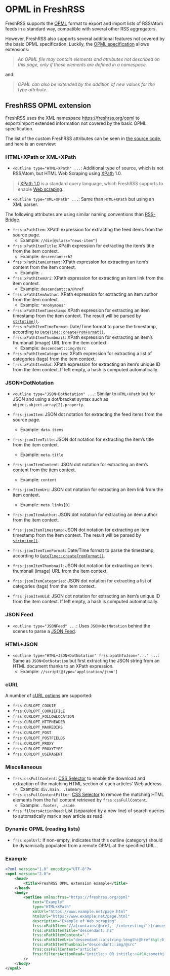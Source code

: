 # OPML in FreshRSS

FreshRSS supports the [OPML](https://en.wikipedia.org/wiki/OPML) format to export and import lists of RSS/Atom feeds in a standard way, compatible with several other RSS aggregators.

However, FreshRSS also supports several additional features not covered by the basic OPML specification.
Luckily, the [OPML specification](http://opml.org/spec2.opml) allows extensions:

> *An OPML file may contain elements and attributes not described on this page, only if those elements are defined in a namespace.*

and:

> *OPML can also be extended by the addition of new values for the type attribute.*

## FreshRSS OPML extension

FreshRSS uses the XML namespace <https://freshrss.org/opml> to export/import extended information not covered by the basic OPML specification.

The list of the custom FreshRSS attributes can be seen in [the source code](https://github.com/FreshRSS/FreshRSS/blob/edge/app/views/helpers/export/opml.phtml), and here is an overview:

### HTML+XPath or XML+XPath

* `<outline type="HTML+XPath" ...`: Additional type of source, which is not RSS/Atom, but HTML Web Scraping using [XPath](https://www.w3.org/TR/xpath-10/) 1.0.

> ℹ️ [XPath 1.0](https://en.wikipedia.org/wiki/XPath) is a standard query language, which FreshRSS supports to enable [Web scraping](https://en.wikipedia.org/wiki/Web_scraping).

* `<outline type="XML+XPath" ...`: Same than `HTML+XPath` but using an XML parser.

The following attributes are using similar naming conventions than [RSS-Bridge](https://rss-bridge.github.io/rss-bridge/Bridge_API/XPathAbstract.html).

* `frss:xPathItem`: XPath expression for extracting the feed items from the source page.
	* Example: `//div[@class="news-item"]`
* `frss:xPathItemTitle`: XPath expression for extracting the item’s title from the item context.
	* Example: `descendant::h2`
* `frss:xPathItemContent`: XPath expression for extracting an item’s content from the item context.
	* Example: `.`
* `frss:xPathItemUri`: XPath expression for extracting an item link from the item context.
	* Example: `descendant::a/@href`
* `frss:xPathItemAuthor`: XPath expression for extracting an item author from the item context.
	* Example: `"Anonymous"`
* `frss:xPathItemTimestamp`: XPath expression for extracting an item timestamp from the item context. The result will be parsed by [`strtotime()`](https://php.net/strtotime).
* `frss:xPathItemTimeFormat`: Date/Time format to parse the timestamp, according to [`DateTime::createFromFormat()`](https://php.net/datetime.createfromformat).
* `frss:xPathItemThumbnail`: XPath expression for extracting an item’s thumbnail (image) URL from the item context.
	* Example: `descendant::img/@src`
* `frss:xPathItemCategories`: XPath expression for extracting a list of categories (tags) from the item context.
* `frss:xPathItemUid`: XPath expression for extracting an item’s unique ID from the item context. If left empty, a hash is computed automatically.

### JSON+DotNotation

* `<outline type="JSON+DotNotation" ...`: Similar to `HTML+XPath` but for JSON and using a dot/bracket syntax such as `object.object.array[2].property`.

* `frss:jsonItem`: JSON dot notation for extracting the feed items from the source page.
	* Example: `data.items`
* `frss:jsonItemTitle`: JSON dot notation for extracting the item’s title from the item context.
	* Example: `meta.title`
* `frss:jsonItemContent`: JSON dot notation for extracting an item’s content from the item context.
	* Example: `content`
* `frss:jsonItemUri`: JSON dot notation for extracting an item link from the item context.
	* Example: `meta.links[0]`
* `frss:jsonItemAuthor`: JSON dot notation for extracting an item author from the item context.
* `frss:jsonItemTimestamp`: JSON dot notation for extracting an item timestamp from the item context. The result will be parsed by [`strtotime()`](https://php.net/strtotime).
* `frss:jsonItemTimeFormat`: Date/Time format to parse the timestamp, according to [`DateTime::createFromFormat()`](https://php.net/datetime.createfromformat).
* `frss:jsonItemThumbnail`: JSON dot notation for extracting an item’s thumbnail (image) URL from the item context.
* `frss:jsonItemCategories`: JSON dot notation for extracting a list of categories (tags) from the item context.
* `frss:jsonItemUid`: JSON dot notation for extracting an item’s unique ID from the item context. If left empty, a hash is computed automatically.

### JSON Feed

* `<outline type="JSONFeed" ...`: Uses `JSON+DotNotation` behind the scenes to parse a [JSON Feed](https://www.jsonfeed.org/).

### HTML+JSON

* `<outline type="HTML+JSON+DotNotation" frss:xpathToJson="..." ...`: Same as `JSON+DotNotation` but first extracting the JSON string from an HTML document thanks to an XPath expression.
	* Example: `//script[@type='application/json']`

### cURL

A number of [cURL options](https://curl.se/libcurl/c/curl_easy_setopt.html) are supported:

* `frss:CURLOPT_COOKIE`
* `frss:CURLOPT_COOKIEFILE`
* `frss:CURLOPT_FOLLOWLOCATION`
* `frss:CURLOPT_HTTPHEADER`
* `frss:CURLOPT_MAXREDIRS`
* `frss:CURLOPT_POST`
* `frss:CURLOPT_POSTFIELDS`
* `frss:CURLOPT_PROXY`
* `frss:CURLOPT_PROXYTYPE`
* `frss:CURLOPT_USERAGENT`

### Miscellaneous

* `frss:cssFullContent`: [CSS Selector](https://developer.mozilla.org/en-US/docs/Web/CSS/CSS_Selectors) to enable the download and extraction of the matching HTML section of each articles’ Web address.
	* Example: `div.main, .summary`
* `frss:cssFullContentFilter`: [CSS Selector](https://developer.mozilla.org/en-US/docs/Web/CSS/CSS_Selectors) to remove the matching HTML elements from the full content retrieved by `frss:cssFullContent`.
	* Example: `.footer, .aside`
* `frss:filtersActionRead`: List (separated by a new line) of search queries to automatically mark a new article as read.

### Dynamic OPML (reading lists)

* `frss:opmlUrl`: If non-empty, indicates that this outline (category) should be dynamically populated from a remote OPML at the specified URL.

### Example

```xml
<?xml version="1.0" encoding="UTF-8"?>
<opml version="2.0">
	<head>
		<title>FreshRSS OPML extension example</title>
	</head>
	<body>
		<outline xmlns:frss="https://freshrss.org/opml"
			text="Example"
			type="HTML+XPath"
			xmlUrl="https://www.example.net/page.html"
			htmlUrl="https://www.example.net/page.html"
			description="Example of Web scraping"
			frss:xPathItem="//a[contains(@href, '/interesting/')]/ancestor::article"
			frss:xPathItemTitle="descendant::h2"
			frss:xPathItemContent="."
			frss:xPathItemUri="descendant::a[string-length(@href)&gt;0]/@href"
			frss:xPathItemThumbnail="descendant::img/@src"
			frss:cssFullContent="article"
			frss:filtersActionRead="intitle:⚡️ OR intitle:🔥&#10;something"
		/>
	</body>
</opml>
```
